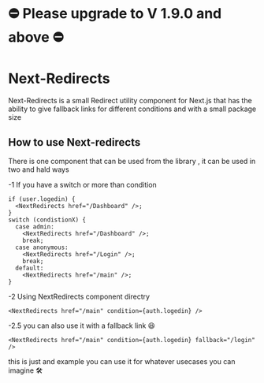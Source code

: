 # ⛔️ Please upgrade to V 1.9.0 and above ⛔️

# Next-Redirects

Next-Redirects is a small Redirect utility component for Next.js that has the ability to give fallback links for different conditions and with a small package size

## How to use Next-redirects

There is one component that can be used from the library , it can be used in two and hald ways

-1 If you have a switch or more than condition

```tsx
if (user.logedin) {
  <NextRedirects href="/Dashboard" />;
}
switch (condistionX) {
  case admin:
    <NextRedirects href="/Dashboard" />;
    break;
  case anonymous:
    <NextRedirects href="/Login" />;
    break;
  default:
    <NextRedirects href="/main" />;
}
```

-2 Using NextRedirects component directry

```tsx
<NextRedirects href="/main" condition={auth.logedin} />
```

-2.5 you can also use it with a fallback link 😆

```tsx
<NextRedirects href="/main" condition={auth.logedin} fallback="/login" />
```

this is just and example you can use it for whatever usecases you can imagine 🛠
